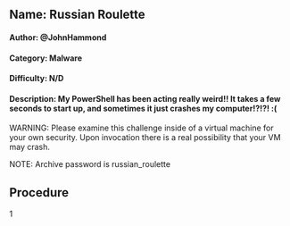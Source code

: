 ## Name: Russian Roulette
#### Author: @JohnHammond
#### Category: Malware
#### Difficulty: N/D
#### Description: My PowerShell has been acting really weird!! It takes a few seconds to start up, and sometimes it just crashes my computer!?!?! :(

WARNING: Please examine this challenge inside of a virtual machine for your own security. Upon invocation there is a real possibility that your VM may crash.

NOTE: Archive password is russian_roulette

## Procedure
1


